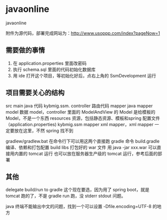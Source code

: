 # javaonline
javaonline

附件为源代码，部署完成网站为：http://www.usoppp.com/index?pageNow=1

需要做的事情
------------
1. 在 application.properties 里面改密码
2. 执行 schema.sql 里面的代码初始化数据库
3. 用 ide 打开这个项目，等初始化好后，点右上角的 SsmDevelopment 运行


项目需要关心的结构
------------------

src
    main
        java 代码
            kybmig.ssm.
                controller 路由代码
                mapper java mapper
                model 数据 model，controller 里面的 ModelAndView 的 Model 是给模板的 Model，不是一个东西
        resources 资源，包括静态资源、模板和spring 配置文件（application.properties)
            kybmig.ssm
                mapper xml mapper，xml mapper 一定要放在这里，不然 spring 找不到

gradlew/gradlew.bat 在命令行下可以用这两个直接跑 gradle 命令
build.gradle 编译、依赖和打包配置
build
    libs 打包好的 war 文件
        用 java -jar xxx.war 可以直接用内置的 tomcat 运行
        也可以放在服务器生产级的 tomcat 运行，参考后面的部署




其他
----

delegate build/run to gradle
这个现在要选，因为用了 spring boot，就是 tomcat 跑的了，不是 gradle run 跑，没 stderr stdout 问题。

java 终端不能输出中文的问题，找到一个可以设置 -Dfile.encoding=UTF-8 的地方

